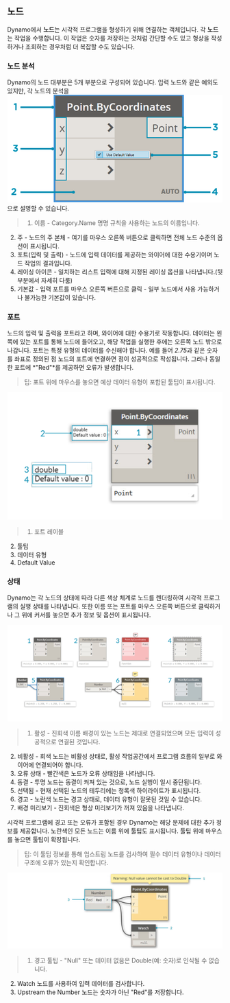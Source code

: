 

## 노드

Dynamo에서 **노드**는 시각적 프로그램을 형성하기 위해 연결하는 객체입니다. 각 **노드**는 작업을 수행합니다. 이 작업은 숫자를 저장하는 것처럼 간단할 수도 있고 형상을 작성하거나 조회하는 경우처럼 더 복잡할 수도 있습니다.

### 노드 분석

Dynamo의 노드 대부분은 5개 부분으로 구성되어 있습니다. 입력 노드와 같은 예외도 있지만, 각 노드의 분석을 ![좌표별 노드 분석 점](images/3-1/00-AnatomyOfANode.png)으로 설명할 수 있습니다.

> 1. 이름 - Category.Name 명명 규칙을 사용하는 노드의 이름입니다.
2. 주 - 노드의 주 본체 - 여기를 마우스 오른쪽 버튼으로 클릭하면 전체 노드 수준의 옵션이 표시됩니다.
3. 포트(입력 및 출력) - 노드에 입력 데이터를 제공하는 와이어에 대한 수용기이며 노드 작업의 결과입니다.
4. 레이싱 아이콘 - 일치하는 리스트 입력에 대해 지정된 레이싱 옵션을 나타냅니다.(뒷부분에서 자세히 다룸)
5. 기본값 - 입력 포트를 마우스 오른쪽 버튼으로 클릭 - 일부 노드에서 사용 가능하거나 불가능한 기본값이 있습니다.

### 포트

노드의 입력 및 출력을 포트라고 하며, 와이어에 대한 수용기로 작동합니다. 데이터는 왼쪽에 있는 포트를 통해 노드에 들어오고, 해당 작업을 실행한 후에는 오른쪽 노드 밖으로 나갑니다. 포트는 특정 유형의 데이터를 수신해야 합니다. 예를 들어 *2.75*과 같은 숫자를 좌표로 정의된 점 노드의 포트에 연결하면 점이 성공적으로 작성됩니다. 그러나 동일한 포트에 *"Red"*를 제공하면 오류가 발생합니다.

> 팁: 포트 위에 마우스를 놓으면 예상 데이터 유형이 포함된 툴팁이 표시됩니다.

![포트 레이블-좌표로 정의된 점](images/3-1/01-Ports.png)

> 1. 포트 레이블
2. 툴팁
3. 데이터 유형
4. Default Value

### 상태

Dynamo는 각 노드의 상태에 따라 다른 색상 체계로 노드를 렌더링하여 시각적 프로그램의 실행 상태를 나타냅니다. 또한 이름 또는 포트를 마우스 오른쪽 버튼으로 클릭하거나 그 위에 커서를 놓으면 추가 정보 및 옵션이 표시됩니다.

![상태](images/3-1/02-States2.png)

> 1. 활성 - 진회색 이름 배경이 있는 노드는 제대로 연결되었으며 모든 입력이 성공적으로 연결된 것입니다.
2. 비활성 - 회색 노드는 비활성 상태로, 활성 작업공간에서 프로그램 흐름의 일부로 와이어에 연결되어야 합니다.
3. 오류 상태 - 빨간색은 노드가 오류 상태임을 나타냅니다.
4. 동결 - 투명 노드는 동결이 켜져 있는 것으로, 노드 실행이 일시 중단됩니다.
5. 선택됨 - 현재 선택된 노드의 테두리에는 청록색 하이라이트가 표시됩니다.
6. 경고 - 노란색 노드는 경고 상태로, 데이터 유형이 잘못된 것일 수 있습니다.
7. 배경 미리보기 - 진회색은 형상 미리보기가 꺼져 있음을 나타냅니다.

시각적 프로그램에 경고 또는 오류가 포함된 경우 Dynamo는 해당 문제에 대한 추가 정보를 제공합니다. 노란색인 모든 노드는 이름 위에 툴팁도 표시됩니다. 툴팁 위에 마우스를 놓으면 툴팁이 확장됩니다.

> 팁: 이 툴팁 정보를 통해 업스트림 노드를 검사하여 필수 데이터 유형이나 데이터 구조에 오류가 있는지 확인합니다.

![노드 오류 툴팁](images/3-1/03-WarningTooltip.jpg)

> 1. 경고 툴팁 - "Null" 또는 데이터 없음은 Double(예: 숫자)로 인식될 수 없습니다.
2. Watch 노드를 사용하여 입력 데이터를 검사합니다.
3. Upstream the Number 노드는 숫자가 아닌 "Red"를 저장합니다.

